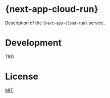 # {next-app-cloud-run}

Description of the `{next-app-cloud-run}` service.

# Development

TBD

# License

[MIT](./LICENSE)
